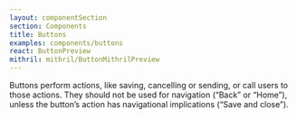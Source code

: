 ```yaml
---
layout: componentSection
section: Components
title: Buttons
examples: components/buttons
react: ButtonPreview
mithril: mithril/ButtonMithrilPreview
---
```

Buttons perform actions, like saving, cancelling or sending, or call users to those actions. They should not be used for navigation (“Back” or “Home”), unless the button’s action has navigational implications (“Save and close”). 